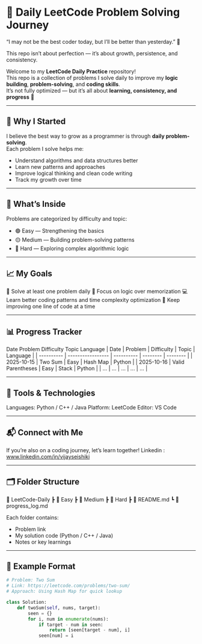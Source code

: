 # 🚀 Daily LeetCode Problem Solving Journey

“I may not be the best coder today,
but I’ll be better than yesterday.” 🌱

This repo isn’t about perfection — it’s about growth, persistence, and consistency.

Welcome to my **LeetCode Daily Practice** repository!  
This repo is a collection of problems I solve daily to improve my **logic building**, **problem-solving**, and **coding skills**.  
It’s not fully optimized — but it’s all about **learning, consistency, and progress** 💪  

---


## 🌟 Why I Started
I believe the best way to grow as a programmer is through **daily problem-solving**.  
Each problem I solve helps me:
- Understand algorithms and data structures better  
- Learn new patterns and approaches  
- Improve logical thinking and clean code writing  
- Track my growth over time  

---

## 🧩 What’s Inside
Problems are categorized by difficulty and topic:
- 🟢 Easy — Strengthening the basics  
- 🟡 Medium — Building problem-solving patterns  
- 🔴 Hard — Exploring complex algorithmic logic  

---



## 📈 My Goals
📅 Solve at least one problem daily
🧠 Focus on logic over memorization
💻 Learn better coding patterns and time complexity optimization
🚀 Keep improving one line of code at a time

----

## 📊 Progress Tracker
Date	Problem	Difficulty	Topic	Language
| Date       | Problem           | Difficulty | Topic    | Language |
| ---------- | ----------------- | ---------- | -------- | -------- |
| 2025-10-15 | Two Sum           | Easy       | Hash Map | Python   |
| 2025-10-16 | Valid Parentheses | Easy       | Stack    | Python   |
| ...        | ...               | ...        | ...      | ...      |

---

## 🧰 Tools & Technologies
Languages: Python / C++ / Java
Platform: LeetCode
Editor: VS Code

---

## 📬 Connect with Me

If you’re also on a coding journey, let’s learn together!
Linkedin : www.linkedin.com/in/vijayseishiki

----

## 🗂️ Folder Structure
📂 LeetCode-Daily
┣ 📂 Easy
┣ 📂 Medium
┣ 📂 Hard
┣ 📜 README.md
┗ 📜 progress_log.md


Each folder contains:
- Problem link  
- My solution code (Python / C++ / Java)  
- Notes or key learnings  

---

## 🧠 Example Format
```python
# Problem: Two Sum
# Link: https://leetcode.com/problems/two-sum/
# Approach: Using Hash Map for quick lookup

class Solution:
    def twoSum(self, nums, target):
        seen = {}
        for i, num in enumerate(nums):
            if target - num in seen:
                return [seen[target - num], i]
            seen[num] = i


